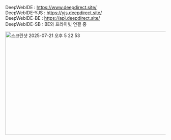 DeepWebIDE : https://www.deepdirect.site/   
DeepWebIDE-YJS : https://yjs.deepdirect.site/   
DeepWebIDE-BE : https://api.deepdirect.site/   
DeepWebIDE-SB : BE와 프라이빗 연결 중   

<img width="708" height="326" alt="스크린샷 2025-07-21 오후 5 22 53" src="https://github.com/user-attachments/assets/5c10c978-bf21-4af9-9f00-c118e44c451c" />
